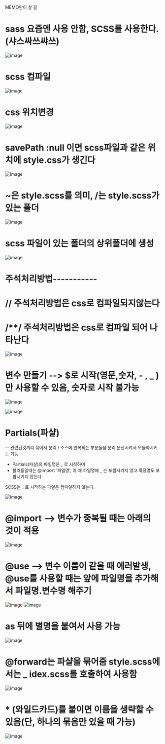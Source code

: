 MEMO만이 살 길
# sass 요즘엔 사용 안함, SCSS를 사용한다. (샤스싸쓰쌰쓰)
![image](https://github.com/sxhyxn/sass/assets/129706893/347deb2c-f247-46e7-815a-87aa6048d50e)

# scss 컴파일
![image](https://github.com/sxhyxn/sass/assets/129706893/0d1addab-6e08-4ee5-883b-5fd165fe394e)

# css 위치변경
![image](https://github.com/sxhyxn/sass/assets/129706893/605115c4-02c1-4ca9-b9a9-6131ebc9de93)

# savePath :null 이면 scss파일과 같은 위치에 style.css가 생긴다
![image](https://github.com/sxhyxn/sass/assets/129706893/c4adf7ea-c329-4fa0-9c25-4ae755d49de4)

# ~은 style.scss를 의미, /는 style.scss가 있는 폴더
![image](https://github.com/sxhyxn/sass/assets/129706893/f8aedaa1-77f1-41b2-9a89-70c8ee962d9d)

# scss 파일이 있는 폴더의 상위폴더에 생성
![image](https://github.com/sxhyxn/sass/assets/129706893/6adf5f1a-e786-4fea-8974-2e097e28d76e)

# 주석처리방법-----------
# // 주석처리방법은 css로 컴파일되지않는다
# /**/ 주석처리방법은 css로 컴파일 되어 나타난다
![image](https://github.com/sxhyxn/sass/assets/129706893/4b27d5c7-e926-44ba-8a56-37734abb01c1)

# 변수 만들기 --> $로 시작(영문,숫자, - , _ )만 사용할 수 있음, 숫자로 시작 불가능
![image](https://github.com/sxhyxn/sass/assets/129706893/f3d882f3-2356-4693-a448-140ee85eea93)

![image](https://github.com/sxhyxn/sass/assets/129706893/724b920c-afdf-4569-965d-ac6052780f52)

# Partials(파샬)
 -- 관련된것끼리 묶어서 분리 / 소스에 반복되는 부분들을 분리 분산시켜서 모듈화시키는 기능
 
  * Partials(파샬)의 파일명은 _ 로 시작하며
  * 불러들일때는 @import '파일명', 이 때 파일명에 _ 는 포함시키지 않고 확장명도 포함시키지 않는다.

SCSS는 _ 로 시작하는 파일은 컴파일하지 않는다.

![image](https://github.com/sxhyxn/sass/assets/129706893/34203867-43cb-41aa-856a-26f4a3085dcb)

# @import --> 변수가 중복될 때는 아래의 것이 적용

![image](https://github.com/sxhyxn/sass/assets/129706893/34a6a514-f94c-4954-a022-a248cc9a033c)

# @use --> 변수 이름이 같을 때 에러발생, @use를 사용할 때는 앞에 파일명을 추가해서 파일명.변수명 해주기
![image](https://github.com/sxhyxn/sass/assets/129706893/faf4d3a0-5b8a-48c1-884b-1d320ae9d119)
![image](https://github.com/sxhyxn/sass/assets/129706893/b8e09807-ffd5-4e30-8b75-3f4c7a23e242)

# as 뒤에 별명을 붙여서 사용 가능
![image](https://github.com/sxhyxn/sass/assets/129706893/cf6d33fe-1b46-4ded-a4ff-496692fd0752)

# @forward는 파샬을 묶어줌 style.scss에서는 _ idex.scss를 호출하여 사용함
![image](https://github.com/sxhyxn/sass/assets/129706893/e57aeb8a-717c-46c0-87d5-e4eacbee0fe6)

# * (와일드카드)를 붙이면 이름을 생략할 수 있음(단, 하나의 묶음만 있을 때 가능)
![image](https://github.com/sxhyxn/sass/assets/129706893/07bf90b6-acc1-4041-b337-d7ea30abe143)

